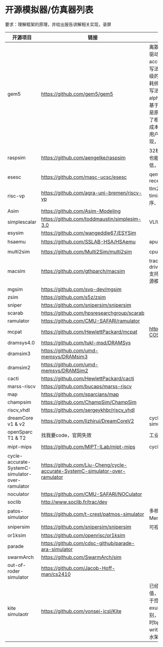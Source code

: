 # 开源模拟器/仿真器列表

要求：理解框架的原理，并给出报告讲解相关实现，录屏

| 开源项目                                        | 链接                                                         | 概述                         | 评级    |
| ----------------------------------------------- | ------------------------------------------------------------ | ---------------------------- | ------------- |
| gem5                                            | https://github.com/gem5/gem5                                 | 离散事件驱动模型，不是时钟驱动，难以做到cycle accurate，但是很多优秀的写法可以借鉴，比如实现了门级的stdcell，实现了动态功耗统计，还有一些抽象功能的写法，都较为优秀。微架构是alpha21264，缺点是写法要基于原有的框架进行实现，但是原有框架兼容性较高，损失了相当的性能，且修改微架构成本过高。使用python作为用户接口调用底层的C++实现，目前可能并不需要 | :star::star::star: |
| raspsim                                         | https://github.com/aengelke/raspsim                          | 32核vcpu，代码量过大，看也能看，但是没文档，优先级低，后边再看 | :star::star: |
| esesc | https://github.com/masc-ucsc/esesc | qemu based，update recently | :star::star: |
| risc-vp | https://github.com/agra-uni-bremen/riscv-vp | tlm2.0 + instruction-based timing model，不考虑乱序、流水线、cache等 | :star: |
| Asim | https://github.com/Asim-Modeling |  | |
| simplescalar                                    | https://github.com/toddmaustin/simplesim-3.0                 | VLIW processor simulator     |         |
| esysim | https://github.com/wangeddie67/ESYSim |  | |
| hsaemu                                          | https://github.com/SSLAB-HSA/HSAemu                          | apu system. too old | :star: |
| multi2sim                                       | https://github.com/Multi2Sim/multi2sim                       | cpu and gpu simulator | :star: |
| macsim                                          | https://github.com/gthparch/macsim                           | trace driven or execution-drive cycle level simulator,支持多核、互联网络模型和电源模型 | :star::star: |
| mgsim                                           | https://github.com/svp-dev/mgsim                             |                              |               |
| zsim                                            | https://github.com/s5z/zsim                                  |                              |               |
| sniper                                          | https://github.com/snipersim/snipersim                       |                              |               |
| scarab                                          | https://github.com/hpsresearchgroup/scarab                   |                              |  |
| ramulator                                       | https://github.com/CMU-SAFARI/ramulator                      |                              |               |
| mcpat                                           | https://github.com/HewlettPackard/mcpat                      | https://github.com/H2020-COSSIM/cMcPAT |               |
| dramsys4.0                                      | https://github.com/tukl-msd/DRAMSys                          |                              |               |
| dramsim3                                        | https://github.com/umd-memsys/DRAMsim3                       |                              |               |
| dramsim2                                        | https://github.com/umd-memsys/DRAMSim2                       |                              |               |
| cacti                                           | https://github.com/HewlettPackard/cacti                      |                              |               |
| marss-riscv                                     | https://github.com/bucaps/marss-riscv                        |                              |               |
| map                                             | https://github.com/sparcians/map                             |                              |               |
| champsim                                        | https://github.com/ChampSim/ChampSim                         |                              |               |
| riscv_vhdl                                      | https://github.com/sergeykhbr/riscv_vhdl                     |                              |               |
| dreamCore v1 & v2                               | https://github.com/lizhirui/DreamCoreV2                      | cycle accurate ooo simulator | :star::star::star: |
| openSparc T1 & T2                               | 找我要code，官网失效                                         | 工业界源码                   |               |
| mipt-mips                                       | https://github.com/MIPT-ILab/mipt-mips                       | cycle accurate | :star::star::star: |
| cycle-accurate-SystemC-simulator-over-ramulator | https://github.com/Liu-Cheng/cycle-accurate-SystemC-simulator-over-ramulator |                              | :star::star::star: |
| noculator                                       | https://github.com/CMU-SAFARI/NOCulator                      |                              |               |
| soclib                                          | http://www.soclib.fr/trac/dev                                |                              |               |
| patos-simulator                                 | https://github.com/t-crest/patmos-simulator                  | 多核，基于ramulator进行Mem模拟 |               |
| snipersim | https://github.com/snipersim/snipersim | 可视化相当NB | |
| or1ksim | https://github.com/openrisc/or1ksim |  | |
| parade | https://github.com/cdsc-github/parade-ara-simulator |  | |
| swarmArch | https://github.com/SwarmArch/sim |  | |
| out-of-roder simulator | https://github.com/Jacob-Hoff-man/cs2410 |  | |
| kite simulaotr | https://github.com/yonsei-icsl/Kite | 已经看完，没有太大的参考价值，主要维护了ticks变量用于控制时钟，latency标识exu的执行模块具体的流水级别，但是仅限于ticks++，同时bpu设计缺失，cache write throuth，整体为5级流水架构 | 段震伟 |

